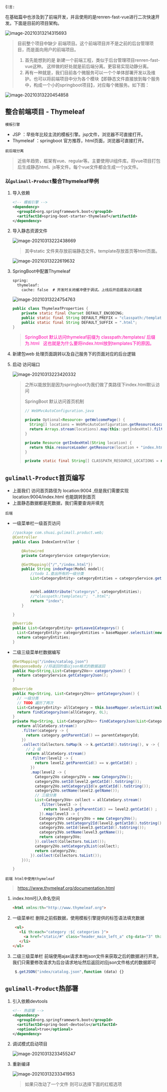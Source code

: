 `引言:`

​	在基础篇中也涉及到了前端开发，并且使用的是renren-fast-vue进行二次快速开发。下面是目前的项目架构。

![image-20210313214315693](第七章-前端项目整合.assets/image-20210313214315693.png)



> 目前整个项目中缺少 前端项目。这个前端项目并不是之前的后台管理项目，而是面向用户的前端项目。
>
> 1. 首先能想到的是 新建一个前端工程，类似于后台管理项目renren-fast-vue这种。 这样做的好处就是前后端分离。更容易实现动静分离。
> 2. 再有一种就是，我们目前各个微服务可以一个个单体部署开发以及维护。也可以将前端项目中分为各个模块【即静态文件直接放到每个服务中，构成一个小的springboot项目】，对应每个微服务。如下图：

![image-20210313220454858](第七章-前端项目整合.assets/image-20210313220454858.png)





## 整合前端项目 - Thymeleaf

`模板引擎`

* JSP ：早些年比较主流的模板引擎。jsp文件，浏览器不可直接打开。
* Thymeleaf ：springboot 官方推荐，html页面，浏览器可直接打开。

`前后端分离`

> 近些年趋势，框架有vue、regular等。主要使用UI组件库。将vue项目打包后生成静态html、js等文件。每个vue文件都会生成一个js文件。

### 以`gulimall-Product`整合Thymeleaf举例

1. 导入依赖

	```xml
	<!-- 模板引擎 -->
	<dependency>
	  <groupId>org.springframework.boot</groupId>
	  <artifactId>spring-boot-starter-thymeleaf</artifactId>
	</dependency>
	```

2. 导入静态资源文件

	![image-20210313222438669](第七章-前端项目整合.assets/image-20210313222438669.png)

	> 其中static 文件夹存放前端静态文件。template存放首页等html页面。

	![image-20210313222619632](第七章-前端项目整合.assets/image-20210313222619632.png)

3. SpringBoot中配置Thymeleaf

	```xml
	spring:
	  thymeleaf:
	    cache: false  # 开发时关闭缓冲便于调试。上线后开启提高访问速度
	```

	![image-20210313224754763](第七章-前端项目整合.assets/image-20210313224754763.png)

	```java
	public class ThymeleafProperties {
	    private static final Charset DEFAULT_ENCODING;
	    public static final String DEFAULT_PREFIX = "classpath:/templates/";
	  	public static final String DEFAULT_SUFFIX = ".html";
	}
	```

	> <font color=ff00aa>SpringBoot 默认访问thymeleaf前缀为 classpath:/templates/ 后缀为.html   这也就是为什么要将index.html放到templates下的原因。</font>

	

4. 新建包web 处理页面跳转以及自己服务下的页面对应的后台逻辑

5. 启动 访问端口 

	![image-20210313223420332](第七章-前端项目整合.assets/image-20210313223420332.png)

	> 之所以能放到是因为springboot为我们做了类路径下index.html默认访问
	>
	> SpringBoot 默认访问首页机制
	>
	> ```java
	> // WebMvcAutoConfiguration.java
	> 
	> private Optional<Resource> getWelcomePage() {
	>   String[] locations = WebMvcAutoConfiguration.getResourceLocations(this.resourceProperties.getStaticLocations());
	>   return Arrays.stream(locations).map(this::getIndexHtml).filter(this::isReadable).findFirst();
	> }
	> 
	> private Resource getIndexHtml(String location) {
	>   return this.resourceLoader.getResource(location + "index.html");
	> }
	> 
	> private static final String[] CLASSPATH_RESOURCE_LOCATIONS = new String[]{"classpath:/META-INF/resources/", "classpath:/resources/", "classpath:/static/", "classpath:/public/"};
	> ```





## `gulimall-Product`首页编写

* 上面我们 访问首页路径为 location:9004 ,但是我们需要实现location:9004/index.html 也能跳转到首页
* 上面静态数据都是死数据，我们需要查询并填充



`后端`

* 一级菜单栏一级首页访问

	```java
	//package com.shuai.gulimall.product.web;
	@Controller
	public class IndexController {
	
	    @Autowired
	    private CategoryService categoryService;
	
	    @GetMapping({"/","/index.html"})
	    public String indexPage(Model model){
	        //todo 1.查出所有的一级分类
	        List<CategoryEntity> categoryEntities = categoryService.getLeave1Categorys();
	
	
	        model.addAttribute("categorys", categoryEntities);
	        //"classpath:/templates/";  ".html";
	        return "index";
	    }
	
	}
	```

	```java
	@Override
	public List<CategoryEntity> getLeave1Categorys() {
	  List<CategoryEntity> categoryEntities = baseMapper.selectList(new QueryWrapper<CategoryEntity>().eq("parent_cid", 0));
	  return categoryEntities;
	}
	```

* 二级三级菜单栏数据编写

	```java
	@GetMapping("/index/catalog.json")
	@ResponseBody //将返回的值以json格式的数据返回
	public Map<String,List<Category2Vo>> categoryJson() {
	  return categoryService.getCategoryJson();
	}
	```

	```java
	@Override
	public Map<String, List<Category2Vo>> getCategoryJson() {
	  // 一级分类
	  // TODO 遍历了两次
	  List<CategoryEntity> allCategory = this.baseMapper.selectList(null);
	  return findCategoryJson(allCategory, 0L);
	}
	private Map<String, List<Category2Vo>> findCategoryJson(List<CategoryEntity> allCateGory, Long parentCategoryId) {
	  return allCateGory.stream()
	    .filter(category -> {
	      return category.getParentCid() == parentCategoryId;
	    })
	    .collect(Collectors.toMap(k -> k.getCatId().toString(), v -> {
	      // 2 级
	      return allCateGory.stream()
	        .filter(level2 -> {
	          return level2.getParentCid() == v.getCatId() ;
	        })
	        .map(level2 -> {
	          Category2Vo category2Vo = new Category2Vo();
	          category2Vo.setId(level2.getCatId().toString());
	          category2Vo.setCategory1Id(v.getCatId().toString());
	          category2Vo.setName(level2.getName());
	          // 三级分类
	          List<Category3Vo> collect = allCateGory.stream()
	            .filter(level3 -> {
	              return level3.getParentCid() == level2.getCatId() ;
	            }).map(level3 -> {
	            Category3Vo category3Vo = new Category3Vo();
	            category3Vo.setCategory2Id(level2.getCatId().toString());
	            category3Vo.setId(level3.getCatId().toString());
	            category3Vo.setName(level3.getName());
	            return category3Vo;
	          }).collect(Collectors.toList());
	          category2Vo.setCategory3List(collect);
	          return category2Vo;
	        }).collect(Collectors.toList());
	    }));
	
	}
	```

	



`前端 html中使用thymeleaf`

> https://www.thymeleaf.org/documentation.html

1. index.html引入命名空间

	```html
	<html xmlns:th="http://www.thymeleaf.org">
	```

2. 一级菜单栏   删除之前假数据，使用模板引擎提供的标签语法填充数据

	```html
	 <ul>
	   <li th:each="category :${ categories }">
	     <a href="static/#" class="header_main_left_a" ctg-data="3" th:attr="ctg-data=${category.catId}"   ><b th:text="${category.name}">家用电器</b></a>
	   </li>
	</ul>
	```

3. 二级三级菜单栏   前端使用ajax请求本地json文件来获取之后的数据进行开发。我们只需要修改请求为后台请求地址然后返回对应json文件格式的数据即可

	```js
	 $.getJSON("index/catalog.json",function (data) {}
	```

	





## `gulimall-Product`热部署

1. 引入依赖devtools

	```xml
	<!-- 热部署 -->
	<dependency>
	  <groupId>org.springframework.boot</groupId>
	  <artifactId>spring-boot-devtools</artifactId>
	  <optional>true</optional>
	</dependency>
	```

2. 调试模式启动项目

	![image-20210313233455247](第七章-前端项目整合.assets/image-20210313233455247.png)

3. 重新编译

	![image-20210313233341953](第七章-前端项目整合.assets/image-20210313233341953.png)

	> 如果只改动了一个文件 则可以选择下面的红框选项